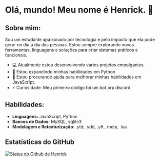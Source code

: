 # Olá, mundo! Meu nome é Henrick. 👋

## Sobre mim:
Sou um estudante apaixonado por tecnologia e pelo impacto que ela pode gerar no dia a dia das pessoas. Estou sempre explorando novas ferramentas, linguagens e soluções para criar sistemas práticos e funcionais.

- 💻 Atualmente estou desenvolvendo vários projetos empolgantes.
- 🌱 Estou expandindo minhas habilidades em Python.
- 🤔 Estou procurando ajuda para melhorar minhas habilidades em JavaScript.
- ⚡ Curiosidade: Meu primeiro código foi um bot pra discord.

## Habilidades:
- **Linguagens:** JavaScript, Python
- **Bancos de Dados:** MySQL, sqlite3
- **Modelagem e Retexturização:** .ytd, .ydd, .yft, .meta, .lua

## Estatísticas do GitHub
[![Status do Github de Henrick](https://github-readme-stats-five-sepia-61.vercel.app/api?username=P-Henrick&theme=transparent&icon_show=true)](https://github.com/P_Henrick/github-readme-stats)

